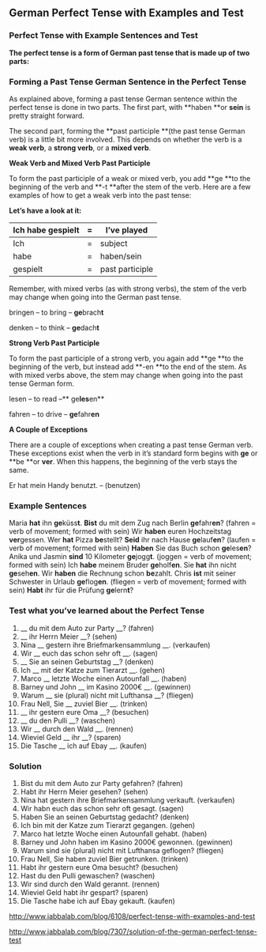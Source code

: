 ## German Perfect Tense with Examples and Test

### Perfect Tense with Example Sentences and Test

**The perfect tense is a form of German past tense that is made up of two parts:**


 

 

### Forming a Past Tense German Sentence in the Perfect Tense

As explained above, forming a past tense German sentence within the perfect tense is done in two parts. The first part, with **haben **or **sein** is pretty straight forward.

The second part, forming the **past participle **(the past tense German verb) is a little bit more involved. This depends on whether the verb is a **weak verb**, a **strong verb**, or a **mixed verb**.

**Weak Verb and Mixed Verb Past Participle**

To form the past participle of a weak or mixed verb, you add **ge **to the beginning of the verb and **-t **after the stem of the verb. Here are a few examples of how to get a weak verb into the past tense:

**Let’s have a look at it:**

| Ich habe gespielt | =    | I’ve played     |
| ----------------- | ---- | --------------- |
| Ich               | =    | subject         |
| habe              | =    | haben/sein      |
| gespielt          | =    | past participle |

Remember, with mixed verbs (as with strong verbs), the stem of the verb may change when going into the German past tense.

bringen – to bring – **ge**brach**t**

denken – to think – **ge**dach**t**

**Strong Verb Past Participle**

To form the past participle of a strong verb, you again add **ge **to the beginning of the verb, but instead add **-en **to the end of the stem. As with mixed verbs above, the stem may change when going into the past tense German form.

lesen – to read –** ge**les**en**

fahren – to drive – **ge**fahr**en**

**A Couple of Exceptions**

There are a couple of exceptions when creating a past tense German verb. These exceptions exist when the verb in it’s standard form begins with **ge** or **be **or **ver**. When this happens, the beginning of the verb stays the same.

Er hat mein Handy benutzt. – (benutzen)

### Example Sentences

Maria **hat** ihn **ge**küss**t**.
**Bist** du mit dem Zug nach Berlin **ge**fahr**en**? (fahren = verb of movement; formed with sein)
Wir **haben** euren Hochzeitstag **ver**gessen.
Wer **hat** Pizza **be**stellt?
**Seid** ihr nach Hause **ge**lauf**en**? (laufen = verb of movement; formed with sein)
**Haben** Sie das Buch schon **ge**les**en**?
Anika und Jasmin **sind** 10 Kilometer **ge**jogg**t**. (joggen = verb of movement; formed with sein)
Ich **habe** meinem Bruder **ge**holf**en**.
Sie **hat** ihn nicht **ge**seh**en**.
Wir **haben** die Rechnung schon **be**zahlt.
Chris **ist** mit seiner Schwester in Urlaub **ge**flog**en**. (fliegen = verb of movement; formed with sein)
**Habt** ihr für die Prüfung **ge**lern**t**?

### Test what you’ve learned about the Perfect Tense

1. __ du mit dem Auto zur Party __? (fahren)
2. __ ihr Herrn Meier __? (sehen)
3. Nina __ gestern ihre Briefmarkensammlung __. (verkaufen)
4. Wir __ euch das schon sehr oft __. (sagen)
5. __ Sie an seinen Geburtstag __? (denken)
6. Ich __ mit der Katze zum Tierarzt __. (gehen)
7. Marco __ letzte Woche einen Autounfall __. (haben)
8. Barney und John __ im Kasino 2000€ __. (gewinnen)
9. Warum __ sie (plural) nicht mit Lufthansa __? (fliegen)
10. Frau Nell, Sie __ zuviel Bier __. (trinken)
11. __ ihr gestern eure Oma __? (besuchen)
12. __ du den Pulli __? (waschen)
13. Wir __ durch den Wald __. (rennen)
14. Wieviel Geld __ ihr __? (sparen)
15. Die Tasche __ ich auf Ebay __. (kaufen)



### Solution

1. Bist du mit dem Auto zur Party gefahren? (fahren)
2. Habt ihr Herrn Meier gesehen? (sehen)
3. Nina hat gestern ihre Briefmarkensammlung verkauft. (verkaufen)
4. Wir habn euch das schon sehr oft gesagt. (sagen)
5. Haben Sie an seinen Geburtstag gedacht? (denken)
6. Ich bin mit der Katze zum Tierarzt gegangen. (gehen)
7. Marco hat letzte Woche einen Autounfall gehabt. (haben)
8. Barney und John haben im Kasino 2000€ gewonnen. (gewinnen)
9. Warum sind sie (plural) nicht mit Lufthansa geflogen? (fliegen)
10. Frau Nell, Sie haben zuviel Bier getrunken. (trinken)
11. Habt ihr gestern eure Oma besucht? (besuchen)
12. Hast du den Pulli gewaschen? (waschen)
13. Wir sind durch den Wald gerannt. (rennen)
14. Wieviel Geld habt ihr gespart? (sparen)
15. Die Tasche habe ich auf Ebay gekauft. (kaufen)



http://www.jabbalab.com/blog/6108/perfect-tense-with-examples-and-test

http://www.jabbalab.com/blog/7307/solution-of-the-german-perfect-tense-test                    